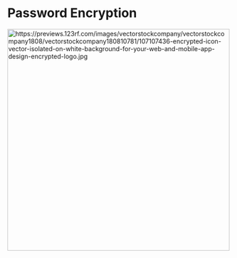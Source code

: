 # Password Encryption

<img src="https://previews.123rf.com/images/vectorstockcompany/vectorstockcompany1808/vectorstockcompany180810781/107107436-encrypted-icon-vector-isolated-on-white-background-for-your-web-and-mobile-app-design-encrypted-logo.jpg" alt="https://previews.123rf.com/images/vectorstockcompany/vectorstockcompany1808/vectorstockcompany180810781/107107436-encrypted-icon-vector-isolated-on-white-background-for-your-web-and-mobile-app-design-encrypted-logo.jpg" class="shrinkToFit" width="499" height="499">
